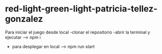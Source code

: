 # red-light-green-light-patricia-tellez-gonzalez

Para iniciar el juego desde local
-clonar el repositorio
-abrir la terminal y ejecutar --> npm i
- para desplegar en local --> npm run start